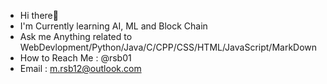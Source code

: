 -  Hi there👋
- I'm Currently learning AI, ML and Block Chain
- Ask me Anything related to WebDevlopment/Python/Java/C/CPP/CSS/HTML/JavaScript/MarkDown
- How to Reach Me : @rsb01
- Email : m.rsb12@outlook.com
